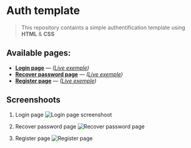 # Auth template

> This repository containts a simple authentification template using **HTML** & **CSS**


## Available pages:
- **[Login page](/login.html)** &mdash; _([Live exemple](https://outama-othmane.github.io/auth_template/login.html))_
- **[Recover password page](/recover.html)** &mdash; _([Live exemple](https://outama-othmane.github.io/auth_template/recover.html))_
- **[Register page](/register.html)** &mdash; _([Live exemple](https://outama-othmane.github.io/auth_template/register.html))_

## Screenshoots

1. Login page
![Login page screenshoot](https://i.imgur.com/kqqkZGj.png)

2. Recover password page
![Recover password page](https://i.imgur.com/OmHfKGK.png)

3. Register page
![Register page](https://i.imgur.com/r1MT13n.png)
